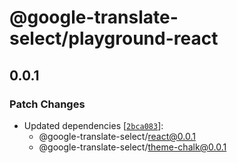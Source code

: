 # @google-translate-select/playground-react

## 0.0.1

### Patch Changes

- Updated dependencies [[`2bca083`](https://github.com/i7eo/v-google-translate/commit/2bca0836d45600fb00b669fd39a504cf3e67d436)]:
  - @google-translate-select/react@0.0.1
  - @google-translate-select/theme-chalk@0.0.1
